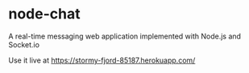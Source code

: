 # node-chat

A real-time messaging web application implemented with Node.js and Socket.io

Use it live at https://stormy-fjord-85187.herokuapp.com/